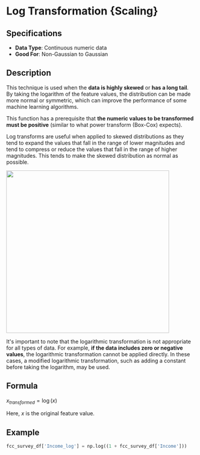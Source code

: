 # Log Transformation {Scaling}

## Specifications

- **Data Type**: Continuous numeric data
- **Good For**: Non-Gaussian to Gaussian

## Description

This technique is used when the **data is highly skewed** or **has a long tail**.
By taking the logarithm of the feature values, the distribution can be made more normal or symmetric, which can improve the performance of some machine learning algorithms.

This function has a prerequisite that **the numeric values to be transformed must be positive** (similar to what power transform (Box-Cox) expects).

Log transforms are useful when applied to skewed distributions as they tend to expand the values that fall in the range of lower magnitudes and tend to compress or reduce the values that fall in the range of higher magnitudes.
This tends to make the skewed distribution as normal as possible.

<img src="image1.jpg" style="width:4.5in" />

It's important to note that the logarithmic transformation is not appropriate for all types of data.
For example, **if the data includes zero or negative values**, the logarithmic transformation cannot be applied directly.
In these cases, a modified logarithmic transformation, such as adding a constant before taking the logarithm, may be used.

## Formula

$x_{transformed} = \log(x)$

Here, $x$ is the original feature value.

## Example

```python
fcc_survey_df['Income_log'] = np.log((1 + fcc_survey_df['Income']))
```
